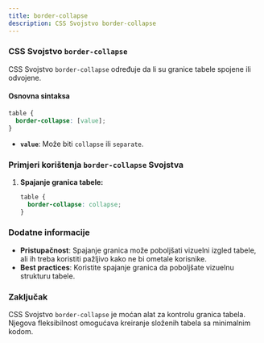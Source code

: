```yaml
---
title: border-collapse
description: CSS Svojstvo border-collapse
---
```


### CSS Svojstvo `border-collapse`

CSS Svojstvo `border-collapse` određuje da li su granice tabele spojene ili odvojene.

#### Osnovna sintaksa

```css
table {
  border-collapse: [value];
}
```

- **`value`**: Može biti `collapse` ili `separate`.

### Primjeri korištenja `border-collapse` Svojstva

1. **Spajanje granica tabele:**

   ```css
   table {
     border-collapse: collapse;
   }
   ```

### Dodatne informacije

- **Pristupačnost**: Spajanje granica može poboljšati vizuelni izgled tabele, ali ih treba koristiti pažljivo kako ne bi ometale korisnike.
- **Best practices**: Koristite spajanje granica da poboljšate vizuelnu strukturu tabele.

### Zaključak

CSS Svojstvo `border-collapse` je moćan alat za kontrolu granica tabela. Njegova fleksibilnost omogućava kreiranje složenih tabela sa minimalnim kodom.
